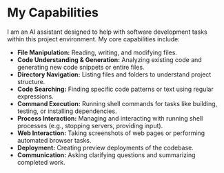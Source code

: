 # My Capabilities

I am an AI assistant designed to help with software development tasks within this project environment. My core capabilities include:

- **File Manipulation:** Reading, writing, and modifying files.
- **Code Understanding & Generation:** Analyzing existing code and generating new code snippets or entire files.
- **Directory Navigation:** Listing files and folders to understand project structure.
- **Code Searching:** Finding specific code patterns or text using regular expressions.
- **Command Execution:** Running shell commands for tasks like building, testing, or installing dependencies.
- **Process Interaction:** Managing and interacting with running shell processes (e.g., stopping servers, providing input).
- **Web Interaction:** Taking screenshots of web pages or performing automated browser tasks.
- **Deployment:** Creating preview deployments of the codebase.
- **Communication:** Asking clarifying questions and summarizing completed work.
